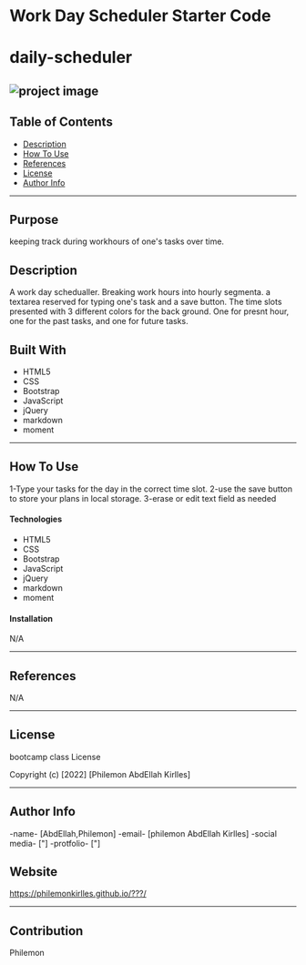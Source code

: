 # Work Day Scheduler Starter Code
# daily-scheduler
<!-- # project name -->

![project image](/PhilemonKirlles/daily-scheduler/blob/main/assets/images/Work%20Day%20Scheduler%20(1).gif?raw=true)
---

## Table of Contents

- [Description](#description)
- [How To Use](#how-to-use)
- [References](#references)
- [License](#license)
- [Author Info](#author-info)

---
## Purpose
keeping track during workhours of one's tasks over time. 

## Description
A work day schedualler. Breaking work hours into hourly segmenta. a textarea reserved for typing one's task and a save button. The time slots presented with 3 different colors for the back ground. One for presnt hour, one for the past tasks, and one for future tasks. 

## Built With
* HTML5
* CSS
* Bootstrap
* JavaScript
* jQuery
* markdown
* moment 
---

## How To Use
1-Type your tasks for the day in the correct time slot. 
2-use the save button to store your plans in local storage.
3-erase or edit text field as needed

#### Technologies
* HTML5
* CSS
* Bootstrap
* JavaScript
* jQuery
* markdown
* moment 

#### Installation
N/A

---

## References
N/A

---

## License

bootcamp class License

Copyright (c) [2022] [Philemon AbdEllah Kirlles]

---

## Author Info


-name- [AbdEllah,Philemon]
-email- [philemon AbdEllah Kirlles]
-social media- ["]
-protfolio- ["]

## Website
https://philemonkirlles.github.io/???/

---

## Contribution
Philemon

